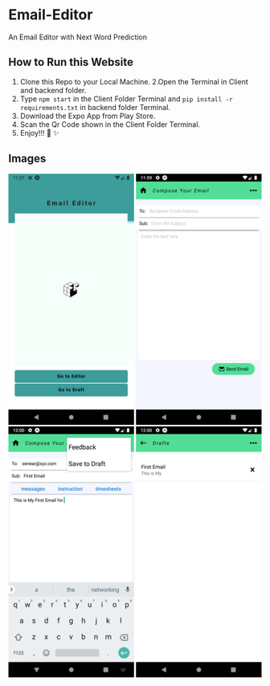 # Email-Editor
An Email Editor with Next Word Prediction

## How to Run this Website
1. Clone this Repo to your Local Machine.
2.Open the Terminal in Client and backend folder.
3. Type ```npm start``` in the Client Folder Terminal and ```pip install -r requirements.txt``` in backend folder Terminal.
4. Download the Expo App from Play Store.
5. Scan the Qr Code shown in the Client Folder Terminal.
6. Enjoy!!! :tada: :sparkles:

## Images

<img src="Client/assets/1.png" width="250px">
<img src="Client/assets/2.png" width="250px">
<img src="Client/assets/3.png" width="250px">
<img src="Client/assets/4.png" width="250px">

